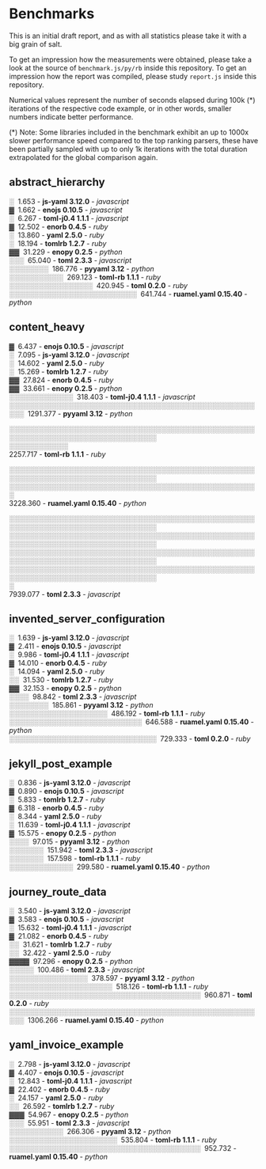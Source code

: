 # Benchmarks

This is an initial draft report, and as with all statistics please take it with a big grain of salt.

To get an impression how the measurements were obtained, please take a look at the source of `benchmark.js/py/rb` inside this repository.
To get an impression how the report was compiled, please study `report.js` inside this repository.

Numerical values represent the number of seconds elapsed during 100k (*) iterations of the respective code example, or in other words, smaller numbers indicate better performance.

(*) Note: Some libraries included in the benchmark exhibit an up to 1000x slower performance speed compared to the top ranking parsers, these have been partially sampled with up to only 1k iterations with the total duration extrapolated for the global comparison again.

## abstract_hierarchy

░&nbsp;&nbsp;1.653 - **js-yaml 3.12.0** - *javascript*  
▓&nbsp;&nbsp;1.662 - **enojs 0.10.5** - *javascript*  
░&nbsp;&nbsp;6.267 - **toml-j0.4 1.1.1** - *javascript*  
▓&nbsp;&nbsp;12.502 - **enorb 0.4.5** - *ruby*  
░&nbsp;&nbsp;13.860 - **yaml 2.5.0** - *ruby*  
░&nbsp;&nbsp;18.194 - **tomlrb 1.2.7** - *ruby*  
▓▓&nbsp;&nbsp;31.229 - **enopy 0.2.5** - *python*  
░░░&nbsp;&nbsp;65.040 - **toml 2.3.3** - *javascript*  
░░░░░░░░&nbsp;&nbsp;186.776 - **pyyaml 3.12** - *python*  
░░░░░░░░░░░&nbsp;&nbsp;269.123 - **toml-rb 1.1.1** - *ruby*  
░░░░░░░░░░░░░░░░░&nbsp;&nbsp;420.945 - **toml 0.2.0** - *ruby*  
░░░░░░░░░░░░░░░░░░░░░░░░░░&nbsp;&nbsp;641.744 - **ruamel.yaml 0.15.40** - *python*  

## content_heavy

▓&nbsp;&nbsp;6.437 - **enojs 0.10.5** - *javascript*  
░&nbsp;&nbsp;7.095 - **js-yaml 3.12.0** - *javascript*  
░&nbsp;&nbsp;14.602 - **yaml 2.5.0** - *ruby*  
░&nbsp;&nbsp;15.269 - **tomlrb 1.2.7** - *ruby*  
▓▓&nbsp;&nbsp;27.824 - **enorb 0.4.5** - *ruby*  
▓▓&nbsp;&nbsp;33.661 - **enopy 0.2.5** - *python*  
░░░░░░░░░░░░░&nbsp;&nbsp;318.403 - **toml-j0.4 1.1.1** - *javascript*  
░░░░░░░░░░░░░░░░░░░░░░░░░░░░░░░░░░░░░░░░░░░░░░░░░░░░░&nbsp;&nbsp;1291.377 - **pyyaml 3.12** - *python*  

░░░░░░░░░░░░░░░░░░░░░░░░░░░░░░░░░░░░░░░░░░░░░░░░░░░░░░░░░░░░░░░░░░░░░░░░░░░░░░░░  
░░░░░░░░░░░░  
2257.717 - **toml-rb 1.1.1** - *ruby*  

░░░░░░░░░░░░░░░░░░░░░░░░░░░░░░░░░░░░░░░░░░░░░░░░░░░░░░░░░░░░░░░░░░░░░░░░░░░░░░░░  
░░░░░░░░░░░░░░░░░░░░░░░░░░░░░░░░░░░░░░░░░░░░░░░░░░░  
3228.360 - **ruamel.yaml 0.15.40** - *python*  

░░░░░░░░░░░░░░░░░░░░░░░░░░░░░░░░░░░░░░░░░░░░░░░░░░░░░░░░░░░░░░░░░░░░░░░░░░░░░░░░  
░░░░░░░░░░░░░░░░░░░░░░░░░░░░░░░░░░░░░░░░░░░░░░░░░░░░░░░░░░░░░░░░░░░░░░░░░░░░░░░░  
░░░░░░░░░░░░░░░░░░░░░░░░░░░░░░░░░░░░░░░░░░░░░░░░░░░░░░░░░░░░░░░░░░░░░░░░░░░░░░░░  
░░░░░░░░░░░░░░░░░░░░░░░░░░░░░░░░░░░░░░░░░░░░░░░░░░░░░░░░░░░░░░░░░░░░░░░░░░░░░░░░  
░  
7939.077 - **toml 2.3.3** - *javascript*  

## invented_server_configuration

░&nbsp;&nbsp;1.639 - **js-yaml 3.12.0** - *javascript*  
▓&nbsp;&nbsp;2.411 - **enojs 0.10.5** - *javascript*  
░&nbsp;&nbsp;9.986 - **toml-j0.4 1.1.1** - *javascript*  
▓&nbsp;&nbsp;14.010 - **enorb 0.4.5** - *ruby*  
░&nbsp;&nbsp;14.094 - **yaml 2.5.0** - *ruby*  
░░&nbsp;&nbsp;31.530 - **tomlrb 1.2.7** - *ruby*  
▓▓&nbsp;&nbsp;32.153 - **enopy 0.2.5** - *python*  
░░░░&nbsp;&nbsp;98.842 - **toml 2.3.3** - *javascript*  
░░░░░░░░&nbsp;&nbsp;185.861 - **pyyaml 3.12** - *python*  
░░░░░░░░░░░░░░░░░░░░&nbsp;&nbsp;486.192 - **toml-rb 1.1.1** - *ruby*  
░░░░░░░░░░░░░░░░░░░░░░░░░░░&nbsp;&nbsp;646.588 - **ruamel.yaml 0.15.40** - *python*  
░░░░░░░░░░░░░░░░░░░░░░░░░░░░░░&nbsp;&nbsp;729.333 - **toml 0.2.0** - *ruby*  

## jekyll_post_example

░&nbsp;&nbsp;0.836 - **js-yaml 3.12.0** - *javascript*  
▓&nbsp;&nbsp;0.890 - **enojs 0.10.5** - *javascript*  
░&nbsp;&nbsp;5.833 - **tomlrb 1.2.7** - *ruby*  
▓&nbsp;&nbsp;6.318 - **enorb 0.4.5** - *ruby*  
░&nbsp;&nbsp;8.344 - **yaml 2.5.0** - *ruby*  
░&nbsp;&nbsp;11.639 - **toml-j0.4 1.1.1** - *javascript*  
▓&nbsp;&nbsp;15.575 - **enopy 0.2.5** - *python*  
░░░░&nbsp;&nbsp;97.015 - **pyyaml 3.12** - *python*  
░░░░░░░&nbsp;&nbsp;151.942 - **toml 2.3.3** - *javascript*  
░░░░░░░&nbsp;&nbsp;157.598 - **toml-rb 1.1.1** - *ruby*  
░░░░░░░░░░░░░&nbsp;&nbsp;299.580 - **ruamel.yaml 0.15.40** - *python*  

## journey_route_data

░&nbsp;&nbsp;3.540 - **js-yaml 3.12.0** - *javascript*  
▓&nbsp;&nbsp;3.583 - **enojs 0.10.5** - *javascript*  
░&nbsp;&nbsp;15.632 - **toml-j0.4 1.1.1** - *javascript*  
▓&nbsp;&nbsp;21.082 - **enorb 0.4.5** - *ruby*  
░░&nbsp;&nbsp;31.621 - **tomlrb 1.2.7** - *ruby*  
░░&nbsp;&nbsp;32.422 - **yaml 2.5.0** - *ruby*  
▓▓▓▓&nbsp;&nbsp;97.296 - **enopy 0.2.5** - *python*  
░░░░░&nbsp;&nbsp;100.486 - **toml 2.3.3** - *javascript*  
░░░░░░░░░░░░░░░░&nbsp;&nbsp;378.597 - **pyyaml 3.12** - *python*  
░░░░░░░░░░░░░░░░░░░░░&nbsp;&nbsp;518.126 - **toml-rb 1.1.1** - *ruby*  
░░░░░░░░░░░░░░░░░░░░░░░░░░░░░░░░░░░░░░░&nbsp;&nbsp;960.871 - **toml 0.2.0** - *ruby*  
░░░░░░░░░░░░░░░░░░░░░░░░░░░░░░░░░░░░░░░░░░░░░░░░░░░░░&nbsp;&nbsp;1306.266 - **ruamel.yaml 0.15.40** - *python*  

## yaml_invoice_example

░&nbsp;&nbsp;2.798 - **js-yaml 3.12.0** - *javascript*  
▓&nbsp;&nbsp;4.407 - **enojs 0.10.5** - *javascript*  
░&nbsp;&nbsp;12.843 - **toml-j0.4 1.1.1** - *javascript*  
▓&nbsp;&nbsp;22.402 - **enorb 0.4.5** - *ruby*  
░&nbsp;&nbsp;24.157 - **yaml 2.5.0** - *ruby*  
░░&nbsp;&nbsp;26.592 - **tomlrb 1.2.7** - *ruby*  
▓▓▓&nbsp;&nbsp;54.967 - **enopy 0.2.5** - *python*  
░░░&nbsp;&nbsp;55.951 - **toml 2.3.3** - *javascript*  
░░░░░░░░░░░&nbsp;&nbsp;266.306 - **pyyaml 3.12** - *python*  
░░░░░░░░░░░░░░░░░░░░░░&nbsp;&nbsp;535.804 - **toml-rb 1.1.1** - *ruby*  
░░░░░░░░░░░░░░░░░░░░░░░░░░░░░░░░░░░░░░░&nbsp;&nbsp;952.732 - **ruamel.yaml 0.15.40** - *python*  
